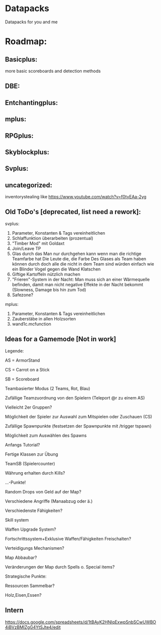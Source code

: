 # Datapacks

Datapacks for you and me



 # Roadmap:

 ## Basicplus:
more basic scoreboards and detection methods

 ## DBE:

 ## Entchantingplus:

 ## mplus:

 ## RPGplus:

 ## Skyblockplus:

 ## Svplus:

 ## uncategorized:
inventorystealing like https://www.youtube.com/watch?v=f0tyEAa-2yg

 ## Old ToDo's [deprecated, list need a rework]:

 svplus:
1. Parameter, Konstanten & Tags vereinheitlichen
2. Schlaffunktion überarbeiten (prozentual)
3. "Timber Mod" mit Goldaxt
4. Join/Leave TP
5. Glas durch das Man nur durchgehen kann wenn man die richtige Teamfarbe hat
Die Leute die, die Farbe Des Glases als Team haben können durch doch alle die nicht in dem Team sind würden einfach wie ein Blinder Vogel gegen die Wand Klatschen
6. Giftige Kartoffeln nützlich machen
7. "Frieren"-System in der Nacht:
Man muss sich an einer Wärmequelle befinden, damit man nicht negative Effekte in der Nacht bekommt (Slowness, Damage bis hin zum Tod)
8. Safezone?

 mplus:
1. Parameter, Konstanten & Tags vereinheitlichen
2. Zauberstäbe in allen Holzsorten
3. wand1c.mcfunction


 ## Ideas for a Gamemode [Not in work]

 Legende:

 AS = ArmorStand

 CS = Carrot on a Stick

 SB = Scoreboard


 Teambasierter Modus (2 Teams, Rot, Blau)

 Zufällige Teamzuordnung von den Spielern (Teleport @r zu einem AS)

 Vielleicht 2er Gruppen?

 Möglichkeit der Spieler zur Auswahl zum Mitspielen oder Zuschauen (CS)

 Zufällige Spawnpunkte (festsetzen der Spawnpunkte mit /trigger tspawn)

 Möglichkeit zum Auswählen des Spawns

 Anfangs Tutorial?

 Fertige Klassen zur Übung

 TeamSB (Spielercounter)

 Währung erhalten durch Kills?

 ...-Punkte!

 Random Drops von Geld auf der Map?

 Verschiedene Angriffe (Manaabzug oder ä.)

 Verschiedenste Fähigkeiten?

 Skill system

 Waffen Upgrade System?

 Fortschrittssystem+Exklusive Waffen/Fähigkeiten Freischalten?

 Verteidigungs Mechanismen?

 Map Abbaubar?

 Veränderungen der Map durch Spells o. Special items?

 Strategische Punkte:

 Ressourcen Sammelbar?

 Holz,Eisen,Essen?

 ## Intern
https://docs.google.com/spreadsheets/d/1tBAyK2HNIqExwpSnbSCwUWBO4iBVzBMIZgG4YtSJte4/edit

